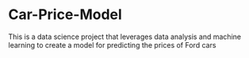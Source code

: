 # Car-Price-Model
This is a data science project that leverages data analysis and machine learning to create a model for predicting the prices of Ford cars
